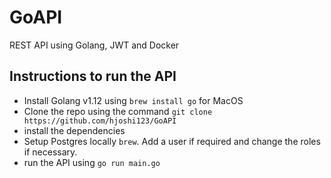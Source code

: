 # GoAPI

REST API using Golang, JWT and Docker

## Instructions to run the API

* Install Golang v1.12 using `brew install go` for MacOS
* Clone the repo using the command `git clone https://github.com/hjoshi123/GoAPI`
* install the dependencies
* Setup Postgres locally `brew`. Add a user if required and change the roles if necessary.
* run the API using `go run main.go`
